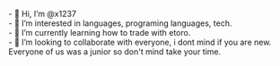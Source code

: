 <html>
<head>
  <title>This is @x1237 readme.</title>
</head>
  <body>
<p>
- 👋 Hi, I’m @x1237<br>
- 👀 I’m interested in languages, programing languages, tech.<br>
- 🌱 I’m currently learning how to trade with etoro.<br>
- 💞️ I’m looking to collaborate with everyone, i dont mind if you are new. Everyone of us was a junior so don't mind take your time.<br>
</p>
  </body>
<!---
x1237/x1237 is a ✨ special ✨ repository because its `README.md` (this file) appears on your GitHub profile.
You can click the Preview link to take a look at your changes.
--->
</html>
